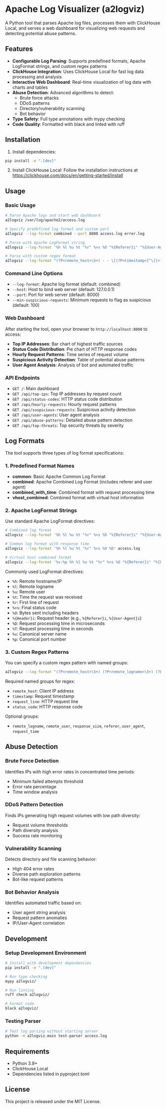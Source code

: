 # Apache Log Visualizer (a2logviz)

A Python tool that parses Apache log files, processes them with ClickHouse Local, and serves a web dashboard for visualizing web requests and detecting potential abuse patterns.

## Features

- **Configurable Log Parsing**: Supports predefined formats, Apache LogFormat strings, and custom regex patterns
- **ClickHouse Integration**: Uses ClickHouse Local for fast log data processing and analysis
- **Interactive Web Dashboard**: Real-time visualization of log data with charts and tables
- **Abuse Detection**: Advanced algorithms to detect:
  - Brute force attacks
  - DDoS patterns
  - Directory/vulnerability scanning
  - Bot behavior
- **Type Safety**: Full type annotations with mypy checking
- **Code Quality**: Formatted with black and linted with ruff

## Installation

1. Install dependencies:
```bash
pip install -e ".[dev]"
```

2. Install ClickHouse Local:
Follow the installation instructions at https://clickhouse.com/docs/en/getting-started/install

## Usage

### Basic Usage

```bash
# Parse Apache logs and start web dashboard
a2logviz /var/log/apache2/access.log

# Specify predefined log format and custom port
a2logviz --log-format combined --port 8080 access.log error.log

# Parse with Apache LogFormat string
a2logviz --log-format '%h %l %u %t "%r" %>s %O "%{Referer}i" "%{User-Agent}i"' access.log

# Parse with custom regex format
a2logviz --log-format "(?P<remote_host>\S+) - - \[(?P<timestamp>[^\]]+)\] \"(?P<request_line>[^\"]*)\" (?P<status_code>\d+) (?P<response_size>\S+)" custom.log
```

### Command Line Options

- `--log-format`: Apache log format (default: combined)
- `--host`: Host to bind web server (default: 127.0.0.1)
- `--port`: Port for web server (default: 8000)
- `--min-suspicious-requests`: Minimum requests to flag as suspicious (default: 100)

### Web Dashboard

After starting the tool, open your browser to `http://localhost:8000` to access:

- **Top IP Addresses**: Bar chart of highest traffic sources
- **Status Code Distribution**: Pie chart of HTTP response codes
- **Hourly Request Patterns**: Time series of request volume
- **Suspicious Activity Detection**: Table of potential abuse patterns
- **User Agent Analysis**: Analysis of bot and automated traffic

### API Endpoints

- `GET /`: Main dashboard
- `GET /api/top-ips`: Top IP addresses by request count
- `GET /api/status-codes`: HTTP status code distribution
- `GET /api/hourly-requests`: Hourly request patterns
- `GET /api/suspicious-requests`: Suspicious activity detection
- `GET /api/user-agents`: User agent analysis
- `GET /api/abuse-patterns`: Detailed abuse pattern detection
- `GET /api/top-threats`: Top security threats by severity

## Log Formats

The tool supports three types of log format specifications:

### 1. Predefined Format Names

- **common**: Basic Apache Common Log Format
- **combined**: Apache Combined Log Format (includes referer and user agent)
- **combined_with_time**: Combined format with request processing time
- **vhost_combined**: Combined format with virtual host information

### 2. Apache LogFormat Strings

Use standard Apache LogFormat directives:

```bash
# Combined log format
a2logviz --log-format '%h %l %u %t "%r" %>s %O "%{Referer}i" "%{User-Agent}i"' access.log

# Common log format with response time
a2logviz --log-format '%h %l %u %t "%r" %>s %O %D' access.log

# Virtual host combined format
a2logviz --log-format '%v:%p %h %l %u %t "%r" %>s %O "%{Referer}i" "%{User-Agent}i"' access.log
```

Commonly used LogFormat directives:
- `%h`: Remote hostname/IP
- `%l`: Remote logname
- `%u`: Remote user
- `%t`: Time the request was received
- `%r`: First line of request
- `%>s`: Final status code
- `%O`: Bytes sent including headers
- `%{Header}i`: Request header (e.g., `%{Referer}i`, `%{User-Agent}i`)
- `%D`: Request processing time in microseconds
- `%T`: Request processing time in seconds
- `%v`: Canonical server name
- `%p`: Canonical port number

### 3. Custom Regex Patterns

You can specify a custom regex pattern with named groups:

```bash
a2logviz --log-format "(?P<remote_host>\S+) (?P<remote_logname>\S+) (?P<remote_user>\S+) \[(?P<timestamp>[^\]]+)\] \"(?P<request_line>[^\"]*)\\" (?P<status_code>\d+) (?P<response_size>\S+)" logs.txt
```

Required named groups for regex:
- `remote_host`: Client IP address
- `timestamp`: Request timestamp
- `request_line`: HTTP request line
- `status_code`: HTTP response code

Optional groups:
- `remote_logname`, `remote_user`, `response_size`, `referer`, `user_agent`, `request_time`

## Abuse Detection

### Brute Force Detection
Identifies IPs with high error rates in concentrated time periods:
- Minimum failed attempts threshold
- Error rate percentage
- Time window analysis

### DDoS Pattern Detection
Finds IPs generating high request volumes with low path diversity:
- Request volume thresholds
- Path diversity analysis
- Success rate monitoring

### Vulnerability Scanning
Detects directory and file scanning behavior:
- High 404 error rates
- Diverse path exploration patterns
- Bot-like request patterns

### Bot Behavior Analysis
Identifies automated traffic based on:
- User agent string analysis
- Request pattern anomalies
- IP/User-Agent correlation

## Development

### Setup Development Environment

```bash
# Install with development dependencies
pip install -e ".[dev]"

# Run type checking
mypy a2logviz/

# Run linting
ruff check a2logviz/

# Format code
black a2logviz/
```

### Testing Parser

```bash
# Test log parsing without starting server
python -m a2logviz.main test-parser access.log
```

## Requirements

- Python 3.9+
- ClickHouse Local
- Dependencies listed in pyproject.toml

## License

This project is released under the MIT License.